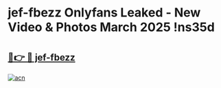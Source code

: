 # jef-fbezz Onlyfans Leaked - New Video & Photos March 2025 !ns35d

# <h2><a href="https://kwflz5.iuczelnia.edu.pl?title=jef-fbezz&ref=ns35d">🔗👉 🔴 jef-fbezz</a></h2>

[![acn](https://github.com/user-attachments/assets/0f9c940e-d8b0-45ae-aac7-cd30a18b3e1c)](https://kwflz5.iuczelnia.edu.pl?title=jef-fbezz&ref=ns35d)

